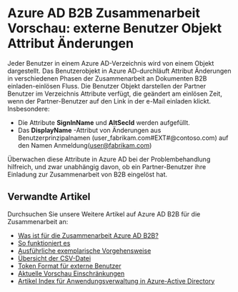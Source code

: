 <properties
   pageTitle="Externe Benutzer Objekt Attribut Änderungen für die Zusammenarbeit Preview Azure Active Directory B2B | Microsoft Azure"
   description="Azure Active Directory B2B unterstützt Ihrer Beziehungen unternehmensweit Business Partner an Ihre corporate Applikationen Selektives Zugriff auf"
   services="active-directory"
   documentationCenter=""
   authors="viv-liu"
   manager="cliffdi"
   editor=""
   tags=""/>

<tags
   ms.service="active-directory"
   ms.devlang="NA"
   ms.topic="article"
   ms.tgt_pltfrm="NA"
   ms.workload="na"
   ms.date="05/09/2016"
   ms.author="viviali"/>

# <a name="azure-ad-b2b-collaboration-preview-external-user-object-attribute-changes"></a>Azure AD B2B Zusammenarbeit Vorschau: externe Benutzer Objekt Attribut Änderungen

Jeder Benutzer in einem Azure AD-Verzeichnis wird von einem Objekt dargestellt. Das Benutzerobjekt in Azure AD-durchläuft Attribut Änderungen in verschiedenen Phasen der Zusammenarbeit an Dokumenten B2B einladen-einlösen Fluss. Die Benutzer Objekt darstellen der Partner Benutzer im Verzeichnis Attribute verfügt, die geändert am einlösen Zeit, wenn der Partner-Benutzer auf den Link in der e-Mail einladen klickt. Insbesondere:

- Die Attribute **SignInName** und **AltSecId** werden aufgefüllt.
- Das **DisplayName** -Attribut von Änderungen aus Benutzerprinzipalnamen (user_fabrikam.com#EXT#@contoso.com) auf den Namen Anmeldung(user@fabrikam.com)

Überwachen diese Attribute in Azure AD bei der Problembehandlung hilfreich, und zwar unabhängig davon, ob ein Partner-Benutzer ihre Einladung zur Zusammenarbeit von B2B eingelöst hat.

## <a name="related-articles"></a>Verwandte Artikel
Durchsuchen Sie unsere Weitere Artikel auf Azure AD B2B für die Zusammenarbeit an:

- [Was ist für die Zusammenarbeit Azure AD B2B?](active-directory-b2b-what-is-azure-ad-b2b.md)
- [So funktioniert es](active-directory-b2b-how-it-works.md)
- [Ausführliche exemplarische Vorgehensweise](active-directory-b2b-detailed-walkthrough.md)
- [Übersicht der CSV-Datei](active-directory-b2b-references-csv-file-format.md)
- [Token Format für externe Benutzer](active-directory-b2b-references-external-user-token-format.md)
- [Aktuelle Vorschau Einschränkungen](active-directory-b2b-current-preview-limitations.md)
- [Artikel Index für Anwendungsverwaltung in Azure-Active Directory](active-directory-apps-index.md)
